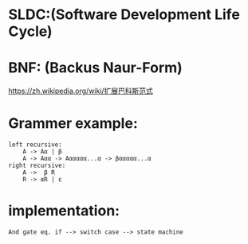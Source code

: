 # SLDC:(Software Development Life Cycle)
    
    
# BNF: (Backus Naur-Form)
   https://zh.wikipedia.org/wiki/扩展巴科斯范式

# Grammer example:
    left recursive:
        A -> Aα | β 
        A -> Aαα -> Aααααα...α -> βααααα...α
    right recursive:
        A ->  β R
        R -> αR | ε

# implementation:
    And gate eq. if --> switch case --> state machine
